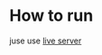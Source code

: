 # How to run

juse use [live server](https://marketplace.visualstudio.com/items?itemName=ritwickdey.LiveServer)
